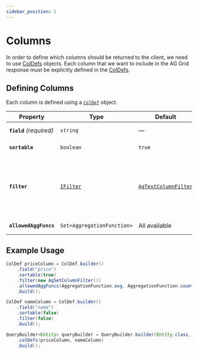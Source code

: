 ```yaml
---
sidebar_position: 2
---
```


# Columns

In order to define which columns should be returned to the client, we need to use [ColDefs](https://github.com/smolcan/ag-grid-jpa-adapter/blob/main/src/main/java/io/github/smolcan/aggrid/jpa/adapter/column/ColDef.java) objects. 
Each column that we want to include in the AG Grid response must be explicitly defined in the [ColDefs](https://github.com/smolcan/ag-grid-jpa-adapter/blob/main/src/main/java/io/github/smolcan/aggrid/jpa/adapter/column/ColDef.java).

## Defining Columns

Each column is defined using a [`ColDef`](https://github.com/smolcan/ag-grid-jpa-adapter/blob/main/src/main/java/io/github/smolcan/aggrid/jpa/adapter/column/ColDef.java) object.

| Property        | Type  | Default | Description                                                                                                                                                                                                                                                                                                                                    |
|----------------|-------|---------|------------------------------------------------------------------------------------------------------------------------------------------------------------------------------------------------------------------------------------------------------------------------------------------------------------------------------------------------|
| **`field`** *(required)* | `string` | — | The name of the entity field.                                                                                                                                                                                                                                                                                                                  |
| **`sortable`** | `boolean` | `true` | Enables or disables sorting.                                                                                                                                                                                                                                                                                                                   |
| **`filter`** | [`IFilter`](https://github.com/smolcan/ag-grid-jpa-adapter/blob/main/src/main/java/io/github/smolcan/aggrid/jpa/adapter/filter/IFilter.java) | [`AgTextColumnFilter`](https://github.com/smolcan/ag-grid-jpa-adapter/blob/main/src/main/java/io/github/smolcan/aggrid/jpa/adapter/filter/provided/simple/AgTextColumnFilter.java) | Defines the filter type. <br/> Supports: <br/> ✅ Custom `IFilter` implementations <br/> ✅ Built-in filters (e.g., [`AgNumberColumnFilter`](https://github.com/smolcan/ag-grid-jpa-adapter/blob/main/src/main/java/io/github/smolcan/aggrid/jpa/adapter/filter/provided/simple/AgNumberColumnFilter.java)) <br/> ❌ `false` (disables filtering) |
| **`allowedAggFuncs`** | `Set<AggregationFunction>` | All available | Defines allowed aggregation functions.                                                                                                                                                                                                                                                                                                         |

## Example Usage

```java
ColDef priceColumn = ColDef.builder()
    .field("price")
    .sortable(true)
    .filter(new AgSetColumnFilter())
    .allowedAggFuncs(AggregationFunction.avg, AggregationFunction.count)
    .build();

ColDef nameColumn = ColDef.builder()
    .field("name")
    .sortable(false)
    .filter(false)
    .build();

QueryBuilder<Entity> queryBuilder = QueryBuilder.builder(Entity.class, entityManager)
    .colDefs(priceColumn, nameColumn)
    .build();
```
